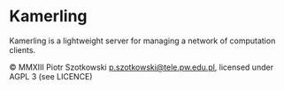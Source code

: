 Kamerling
=========

Kamerling is a lightweight server for managing a network of computation clients.

© MMXIII Piotr Szotkowski <p.szotkowski@tele.pw.edu.pl>, licensed under AGPL 3 (see LICENCE)

